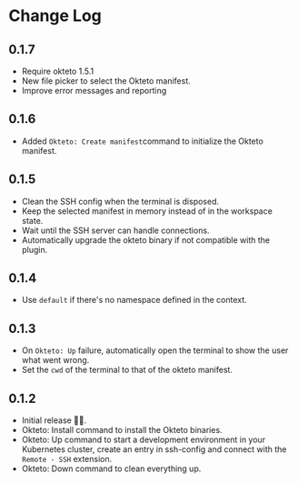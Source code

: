 # Change Log

## 0.1.7
- Require okteto 1.5.1
- New file picker to select the Okteto manifest.
- Improve error messages and reporting


## 0.1.6
- Added `Okteto: Create manifest`command to initialize the Okteto manifest.

## 0.1.5
- Clean the SSH config when the terminal is disposed.
- Keep the selected manifest in memory instead of in the workspace state.
- Wait until the SSH server can handle connections.
- Automatically upgrade the okteto binary if not compatible with the plugin.

## 0.1.4
- Use `default` if there's no namespace defined in the context.

## 0.1.3
- On `Okteto: Up` failure, automatically open the terminal to show the user what went wrong.
- Set the `cwd` of the terminal to that of the okteto manifest.

## 0.1.2

- Initial release 🎉🎊.
- Okteto: Install command to install the Okteto binaries.
- Okteto: Up command to start a development environment in your Kubernetes cluster, create an entry in ssh-config and connect with the `Remote - SSH` extension.
- Okteto: Down command to clean everything up.
